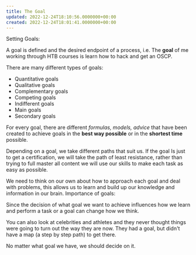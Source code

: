 ```yaml
---
title: The Goal
updated: 2022-12-24T18:10:56.0000000+00:00
created: 2022-12-24T18:01:41.0000000+00:00
---
```


Setting Goals:

A goal is defined and the desired endpoint of a process, i.e. The **goal** of me working through HTB courses is learn how to hack and get an OSCP.

There are many different types of goals:
- Quantitative goals
- Qualitative goals
- Complementary goals
- Competing goals
- Indifferent goals
- Main goals
- Secondary goals

For every goal, there are different *formulas, models, advice* that have been created to achieve goals in the **best way possible** or in the **shortest time** possible.

Depending on a goal, we take different paths that suit us. If the goal Is just to get a certification, we will take the path of least resistance, rather than trying to full master all content we will use our skills to make each task as easy as possible.

We need to think on our own about how to approach each goal and deal with problems, this allows us to learn and build up our knowledge and information in our brain.
Importance of goals:

Since the decision of what goal we want to achieve influences how we learn and perform a task or a goal can change how we think.

You can also look at celebrities and athletes and they never thought things were going to turn out the way they are now. They had a goal, but didn't have a map (a step by step path) to get there.

No matter what goal we have, we should decide on it.

